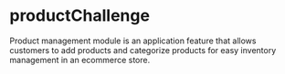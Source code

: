 # productChallenge
Product management module is an application feature that allows customers  to add products and categorize products for easy inventory management in an  ecommerce store.
